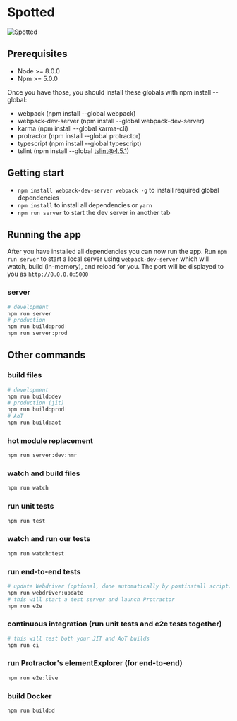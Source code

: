 # Spotted

![Spotted](https://media.giphy.com/media/F3iTD8JI4OPIs/giphy.gif)

## Prerequisites

- Node >= 8.0.0
- Npm >= 5.0.0

Once you have those, you should install these globals with npm install --global:

- webpack (npm install --global webpack)
- webpack-dev-server (npm install --global webpack-dev-server)
- karma (npm install --global karma-cli)
- protractor (npm install --global protractor)
- typescript (npm install --global typescript)
- tslint (npm install --global tslint@4.5.1)

## Getting start

- `npm install webpack-dev-server webpack -g` to install required global dependencies
- `npm install` to install all dependencies or `yarn`
- `npm run server` to start the dev server in another tab

## Running the app

After you have installed all dependencies you can now run the app. Run `npm run server` to start a local server using `webpack-dev-server` which will watch, build (in-memory), and reload for you. The port will be displayed to you as `http://0.0.0.0:5000`

### server

```bash
# development
npm run server
# production
npm run build:prod
npm run server:prod
```

## Other commands

### build files

```bash
# development
npm run build:dev
# production (jit)
npm run build:prod
# AoT
npm run build:aot
```

### hot module replacement

```bash
npm run server:dev:hmr
```

### watch and build files

```bash
npm run watch
```

### run unit tests

```bash
npm run test
```

### watch and run our tests

```bash
npm run watch:test
```

### run end-to-end tests

```bash
# update Webdriver (optional, done automatically by postinstall script)
npm run webdriver:update
# this will start a test server and launch Protractor
npm run e2e
```

### continuous integration (run unit tests and e2e tests together)

```bash
# this will test both your JIT and AoT builds
npm run ci
```

### run Protractor's elementExplorer (for end-to-end)

```bash
npm run e2e:live
```

### build Docker

```bash
npm run build:d
```
